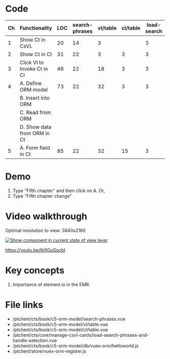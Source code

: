 # Code

| Ch  | Functionality               | LOC | search-phrases | vl/table | cl/table | load-search | orm/helloworld | database/index |
| --- | --------------------------- | --- | -------------- | -------- | -------- | ----------- | -------------- | -------------- |
| 1   | Show Ct in CsVL             | 20  | 14             | 3        |          | 3           |                |
| 2   | Show Ct in Cl               | 31  | 22             | 3        | 3        | 3           |                |
| 3   | Click Vl to Invoke Ct in Cl | 46  | 22             | 18       | 3        | 3           |                |
| 4   | A. Define ORM model         | 73  | 22             | 32       | 3        | 3           | 11             | 2              |
|     | B. Insert into ORM          |     |                |          |          |             |                |
|     | C. Read from ORM            |     |                |          |          |             |                |
|     | D. Show data from ORM in Ct |     |                |          |          |             |                |
| 5   | A. Form field in Ct         | 85  | 22             | 32       | 15       | 3           | 11             | 2              |

# Demo

1. Type "Fifth chapter" and then click on A. Or,
2. Type "Fifth chapter change"

# Video walkthrough

Optimal resolution to view: 3840x2160

[![Show component in current state of view layer](https://img.youtube.com/vi/zCgWHvHn4JA/0.jpg)](https://www.youtube.com/watch?v=lb1IGuGocbI 'form field & element.io')

https://youtu.be/lb1IGuGocbI

# Key concepts

1. Importance of element.io in the EMR.

# File links

- /ptclient/cts/book/c5-orm-model/search-phrases.vue
- /ptclient/cts/book/c5-orm-model/vl/table.vue
- /ptclient/cts/book/c5-orm-model/cl/table.vue
- /ptclient/cts/core/manage-csvl-cards/load-search-phrases-and-handle-selection.vue
- /ptclient/cts/book/c5-orm-model/db/vuex-orm/helloworld.js
- /ptclient/store/vuex-orm-register.js
